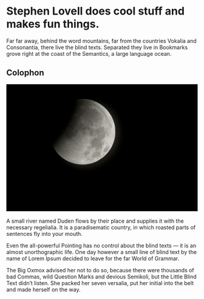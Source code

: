 # Stephen Lovell does cool stuff and makes fun things.

Far far away, behind the word mountains, far from the countries Vokalia and Consonantia, there live the blind texts. Separated they live in Bookmarks grove right at the coast of the Semantics, a large language ocean.

## Colophon

![Alt text][moon]

A small river named Duden flows by their place and supplies it with the necessary regelialia. It is a paradisematic country, in which roasted parts of sentences fly into your mouth.

Even the all-powerful Pointing has no control about the blind texts — it is an almost unorthographic life. One day however a small line of blind text by the name of Lorem Ipsum decided to leave for the far World of Grammar.

The Big Oxmox advised her not to do so, because there were thousands of bad Commas, wild Question Marks and devious Semikoli, but the Little Blind Text didn’t listen. She packed her seven versalia, put her initial into the belt and made herself on the way.

[moon]: /content/blog/imgs/moon.jpeg  "The Moon"

